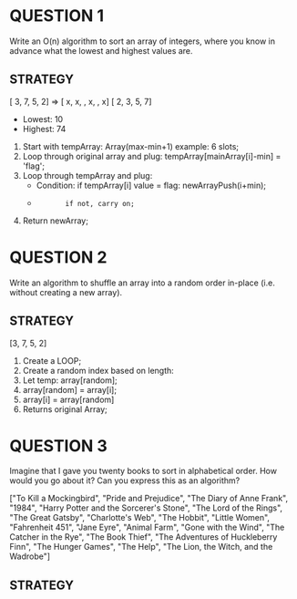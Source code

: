 # QUESTION 1
Write an O(n) algorithm to sort an array of integers, where you know in advance what the lowest and highest values are.

## STRATEGY
[ 3, 7, 5, 2] =>
[ x, x,  , x,  , x]
[ 2, 3, 5, 7]

<!-- 
[30, 62, 10, 74, 24, 40, 50] =>
[10,   ,   ,   ,   ,   , 74] -->

* Lowest: 10
* Highest: 74

1. Start with tempArray: Array(max-min+1) example: 6 slots;
2. Loop through original array and plug: tempArray[mainArray[i]-min] = 'flag';
3. Loop through tempArray and plug:
    - Condition: if tempArray[i] value = flag: newArrayPush(i+min); 
    -            if not, carry on;
4. Return newArray;

# QUESTION 2
Write an algorithm to shuffle an array into a random order in-place (i.e. without creating a new array).

## STRATEGY
[3, 7, 5, 2]

1. Create a LOOP;
2. Create a random index based on length: 
3. Let temp: array[random];
4. array[random] = array[i];
5. array[i] = array[random]
6. Returns original Array;

# QUESTION 3
Imagine that I gave you twenty books to sort in alphabetical order. How would you go about it? Can you express this as an algorithm?

["To Kill a Mockingbird", 
"Pride and Prejudice", 
"The Diary of Anne Frank", 
"1984",
"Harry Potter and the Sorcerer's Stone",
"The Lord of the Rings",
"The Great Gatsby",
"Charlotte's Web",
"The Hobbit",
"Little Women",
"Fahrenheit 451",
"Jane Eyre",
"Animal Farm",
"Gone with the Wind",
"The Catcher in the Rye",
"The Book Thief",
"The Adventures of Huckleberry Finn",
"The Hunger Games",
"The Help",
"The Lion, the Witch, and the Wadrobe"]

## STRATEGY
